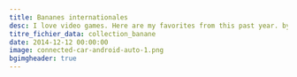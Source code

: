 ```yaml
---
title: Bananes internationales
desc: I love video games. Here are my favorites from this past year. by Kyle Russell – Writer at TechCrunch
titre_fichier_data: collection_banane
date: 2014-12-12 00:00:00
image: connected-car-android-auto-1.png
bgimgheader: true
---
```

